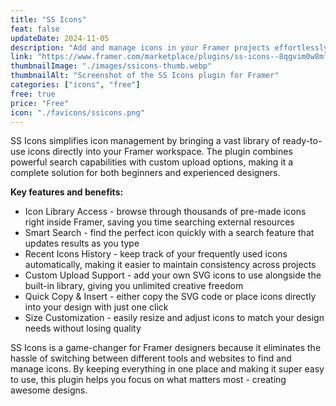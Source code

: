 ```yaml
---
title: "SS Icons"
feat: false
updateDate: 2024-11-05
description: "Add and manage icons in your Framer projects effortlessly."
link: "https://www.framer.com/marketplace/plugins/ss-icons--8qgvim0w8mf05wdr4j2c8puut/?via=julesvcode"
thumbnailImage: "./images/ssicons-thumb.webp"
thumbnailAlt: "Screenshot of the SS Icons plugin for Framer"
categories: ["icons", "free"]
free: true
price: "Free"
icon: "./favicons/ssicons.png"
---
```


SS Icons simplifies icon management by bringing a vast library of ready-to-use icons directly into your Framer workspace. The plugin combines powerful search capabilities with custom upload options, making it a complete solution for both beginners and experienced designers.

<b>Key features and benefits:</b>

- Icon Library Access - browse through thousands of pre-made icons right inside Framer, saving you time searching external resources
- Smart Search - find the perfect icon quickly with a search feature that updates results as you type
- Recent Icons History - keep track of your frequently used icons automatically, making it easier to maintain consistency across projects
- Custom Upload Support - add your own SVG icons to use alongside the built-in library, giving you unlimited creative freedom
- Quick Copy & Insert - either copy the SVG code or place icons directly into your design with just one click
- Size Customization - easily resize and adjust icons to match your design needs without losing quality

SS Icons is a game-changer for Framer designers because it eliminates the hassle of switching between different tools and websites to find and manage icons. By keeping everything in one place and making it super easy to use, this plugin helps you focus on what matters most - creating awesome designs.
